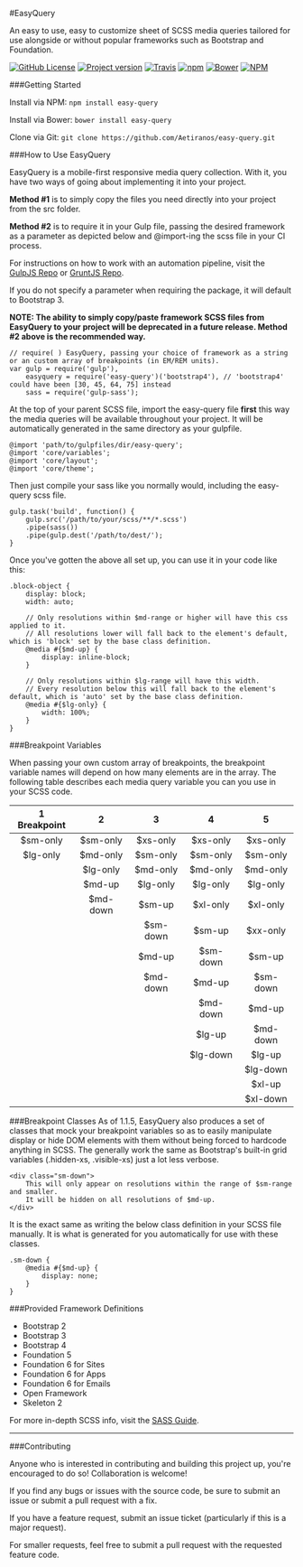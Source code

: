#EasyQuery

An easy to use, easy to customize sheet of SCSS media queries tailored for use alongside or without popular frameworks such as Bootstrap and Foundation.

[![GitHub License](https://img.shields.io/badge/license-MIT-blue.svg?style=flat)](https://raw.githubusercontent.com/aetiranos/easy-query/master/LICENSE)
[![Project version](https://img.shields.io/badge/version-1.1.7-green.svg)](https://img.shields.io/badge/version-1.1.7-green.svg)
[![Travis](https://img.shields.io/travis/Aetiranos/easy-query.svg?maxAge=2592000)](https://travis-ci.org/Aetiranos/easy-query)
[![npm](https://img.shields.io/npm/v/npm.svg?maxAge=2592000)](http://npmjs.org/package/easy-query)
[![Bower](https://img.shields.io/bower/v/bootstrap.svg?maxAge=2592000)](https://GitHub.com/Aetiranos/easy-query)
[![NPM](https://nodei.co/npm/easy-query.png?downloads=true&downloadRank=true&stars=true)](https://nodei.co/npm/easy-query.png?downloads=true&downloadRank=true&stars=true)

###Getting Started

Install via NPM: `npm install easy-query`

Install via Bower: `bower install easy-query`

Clone via Git: `git clone https://github.com/Aetiranos/easy-query.git`

###How to Use EasyQuery

EasyQuery is a mobile-first responsive media query collection. With it, you have two ways of going about implementing it into your project.

**Method #1** is to simply copy the files you need directly into your project from the src folder. 

**Method #2** is to require it in your Gulp file, passing the desired framework as a parameter as depicted below and @import-ing the scss file in your CI process. 

For instructions on how to work with an automation pipeline, visit the [GulpJS Repo](https://github.com/gulpjs/gulp) or [GruntJS Repo](https://github.com/gruntjs/grunt).

If you do not specify a parameter when requiring the package, it will default to Bootstrap 3.

**NOTE: The ability to simply copy/paste framework SCSS files from EasyQuery to your project will be deprecated in a future release. Method #2 above is the recommended way.**

```
// require( ) EasyQuery, passing your choice of framework as a string or an custom array of breakpoints (in EM/REM units).
var gulp = require('gulp'),
    easyquery = require('easy-query')('bootstrap4'), // 'bootstrap4' could have been [30, 45, 64, 75] instead
    sass = require('gulp-sass');

```

At the top of your parent SCSS file, import the easy-query file **first** this way the media queries will be available throughout your project. It will be automatically generated in the same directory as your gulpfile.
```
@import 'path/to/gulpfiles/dir/easy-query';
@import 'core/variables';
@import 'core/layout';
@import 'core/theme';
```

Then just compile your sass like you normally would, including the easy-query scss file.
```
gulp.task('build', function() {
    gulp.src('/path/to/your/scss/**/*.scss')
    .pipe(sass())
    .pipe(gulp.dest('/path/to/dest/');
}
```

Once you've gotten the above all set up, you can use it in your code like this:

```
.block-object {
    display: block;
    width: auto;
    
    // Only resolutions within $md-range or higher will have this css applied to it.
    // All resolutions lower will fall back to the element's default, which is 'block' set by the base class definition.
    @media #{$md-up} {
        display: inline-block;
    }
    
    // Only resolutions within $lg-range will have this width.
    // Every resolution below this will fall back to the element's default, which is 'auto' set by the base class definition.
    @media #{$lg-only} {
        width: 100%;
    }
}
```

###Breakpoint Variables

When passing your own custom array of breakpoints, the breakpoint variable names will depend on how many elements are in the array. The following table describes each media query variable you can you use in your SCSS code.

| 1 Breakpoint | 2 | 3 | 4 | 5 |
|:---:|:---:|:---:|:---:|:---:|
| $sm-only  | $sm-only | $xs-only | $xs-only | $xs-only |
| $lg-only | $md-only | $sm-only | $sm-only | $sm-only |
|  | $lg-only | $md-only | $md-only | $md-only |
|  | $md-up | $lg-only | $lg-only | $lg-only |
|  | $md-down | $sm-up | $xl-only | $xl-only |
|  |  | $sm-down | $sm-up | $xx-only |
|  |  | $md-up | $sm-down | $sm-up |
|  |  | $md-down | $md-up | $sm-down |
|  |  |  | $md-down | $md-up |
|  |  |  | $lg-up | $md-down |
|  |  |  | $lg-down | $lg-up |
|  |  |  |  | $lg-down |
|  |  |  |  | $xl-up |
|  |  |  |  | $xl-down |

###Breakpoint Classes
As of 1.1.5, EasyQuery also produces a set of classes that mock your breakpoint variables so as to easily manipulate display or hide DOM elements with them without being forced to hardcode anything in SCSS. The generally work the same as Bootstrap's built-in grid variables (.hidden-xs, .visible-xs) just a lot less verbose.

```
<div class="sm-down">
    This will only appear on resolutions within the range of $sm-range and smaller.
    It will be hidden on all resolutions of $md-up.
</div>
```

It is the exact same as writing the below class definition in your SCSS file manually. It is what is generated for you automatically for use with these classes.

```
.sm-down {
    @media #{$md-up} {
        display: none;
    }
}
```

###Provided Framework Definitions

* Bootstrap 2
* Bootstrap 3
* Bootstrap 4
* Foundation 5
* Foundation 6 for Sites
* Foundation 6 for Apps
* Foundation 6 for Emails
* Open Framework
* Skeleton 2

For more in-depth SCSS info, visit the [SASS Guide](http://sass-lang.com/guide).

___

###Contributing

Anyone who is interested in contributing and building this project up, you're encouraged to do so! Collaboration is welcome!

If you find any bugs or issues with the source code, be sure to submit an issue or submit a pull request with a fix.

If you have a feature request, submit an issue ticket (particularly if this is a major request). 

For smaller requests, feel free to submit a pull request with the requested feature code.